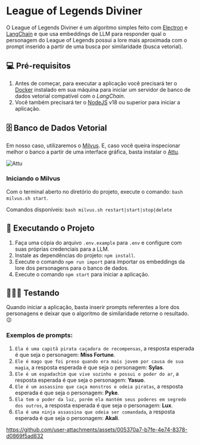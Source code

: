 # League of Legends Diviner

O League of Legends Diviner é um algoritmo simples feito com [Electron](https://www.electronjs.org) e [LangChain](https://js.langchain.com/v0.2/docs/introduction/) e que usa embeddings de LLM para responder qual o personagem do League of Legends possui a lore mais aproximada com o prompt inserido a partir de uma busca por similaridade (busca vetorial).

## 💻 Pré-requisitos
1. Antes de começar, para executar a aplicação você precisará ter o [Docker](https://www.docker.com/) instalado em sua máquina para iniciar um servidor de banco de dados vetorial compatível com o *LangChain*.
2. Você também precisará ter o [NodeJS](https://nodejs.org/pt) v18 ou superior para iniciar a aplicação.

## 🗄️ Banco de Dados Vetorial
Em nosso caso, utilizaremos o [Milvus](https://milvus.io). E, caso você queira inspecionar melhor o banco a partir de uma interface gráfica, basta instalar o [Attu](https://milvus.io/docs/v2.0.x/attu.md).

![Attu](https://github.com/user-attachments/assets/1fa2e89f-15c8-4b65-bb21-59d92539c5fa)

### Iniciando o Milvus
Com o terminal aberto no diretório do projeto, execute o comando: `bash milvus.sh start`.

Comandos disponíveis: `bash milvus.sh restart|start|stop|delete`

## 🚀 Executando o Projeto

1. Faça uma cópia do arquivo `.env.example` para `.env` e configure com suas próprias credenciais para a LLM.
2. Instale as dependências do projeto: `npm install`.
3. Execute o comando `npm run import` para importar os embeddings da lore dos personagens para o banco de dados.
4. Execute o comando `npm start` para iniciar a aplicação.

## 👨🏻‍💻 Testando

Quando iniciar a aplicação, basta inserir prompts referentes a lore dos personagens e deixar que o algoritmo de similaridade retorne o resultado. 😉

### Exemplos de prompts:
1. `Ela é uma capitã pirata caçadora de recompensas`, a resposta esperada é que seja o personagem: **Miss Fortune**.
2. `Ele é mago que foi preso quando era mais jovem por causa de sua magia`, a resposta esperada é que seja o personagem: **Sylas**.
3. `Ele é um espadachim que vive sozinho e possui o poder do ar`, a resposta esperada é que seja o personagem: **Yasuo**.
4. `Ele é um assassino que caça monstros e odeia piratas`, a resposta esperada é que seja o personagem: **Pyke**.
5. `Ela tem o poder da luz, porém ela mantém seus poderes em segredo dos outros`, a resposta esperada é que seja o personagem: **Lux**.
6. `Ela é uma ninja assassina que odeia ser comandada`, a resposta esperada é que seja o personagem: **Akali**.

https://github.com/user-attachments/assets/005370a7-b7fe-4e74-8378-d0869f5ad832
